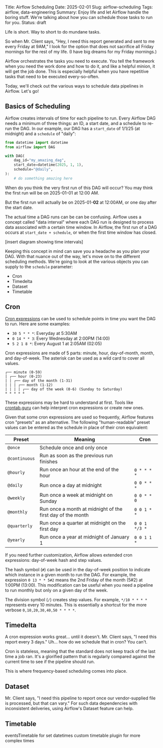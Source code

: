 Title: Airflow Scheduling
Date: 2025-02-01
Slug: airflow-scheduling
Tags: airflow, data-engineering
Summary: Enjoy life and let Airflow handle the boring stuff. We're talking about how you can schedule those tasks to run for you. 
Status: draft

Life is short. Way to short to do mundane tasks. 

So when Mr. Client says, "Hey, I need this report generated and sent to me every Friday at 9AM," I look for the option that does not sacrifice all Friday mornings for the rest of my life. (I have big dreams for my Friday mornings.)

Airflow orchestrates the tasks you need to execute. You tell the framework when you need the work done and how to do it, and like a helpful minion, it will get the job done. This is especially helpful when you have repetitive tasks that need to be executed every-so-often. 

Today, we'll check out the various ways to schedule data pipelines in Airflow. Let's go!

## Basics of Scheduling
Airflow creates intervals of time for each pipeline to run. Every Airflow DAG needs a minimum of three things: an ID, a start date, and a schedule to re-run the DAG. In our example, our DAG has a `start_date` of 1/1/25 (at midnight) and a `schedule` of "daily": 

```python
from datetime import datetime
from airflow import DAG

with DAG(
    dag_id="my_amazing_dag",
    start_date=datetime(2025, 1, 1),
    schedule="@daily",
):
    # do something amazing here
```

When do you think the very first run of this DAG will occur? You may think the first run will be on 2025-01-01 at 12:00 AM. 

But the first run will actually be on 2025-01-**02** at 12:00AM, or one day after the start date. 


The actual time a DAG runs can be can be confusing. Airflow uses a concept called "data interval" where each DAG run is designed to process data associated with a certain time window. In Airflow, the first run of a DAG occurs at `start_date + schedule`, or when the first time window has closed. 

[insert diagram showing time intervals]

Keeping this concept in mind can save you a headache as you plan your DAG. With that nuance out of the way, let's move on to the different scheduling methods. We're going to look at the various objects you can supply to the `schedule` parameter:

- Cron
- Timedelta
- Dataset
- Timetable

## Cron
[Cron expressions](https://en.wikipedia.org/wiki/Cron) can be used to schedule points in time you want the DAG to run. Here are some examples: 

- `30 5 * * *`: Everyday at 5:30AM
- `0 14 * * 3`: Every Wednesday at 2:00PM (14:00)
- `5 2 1 8 *`: Every August 1 at 2:05AM (02:05)

Cron expressions are made of 5 parts: minute, hour, day-of-month, month, and day-of-week. The asterisk can be used as a wild card to cover all values.

```text
┌── minute (0-59)
| ┌── hour (0-23)
| | ┌── day of the month (1-31)
| | | ┌── month (1-12)   
| | | | ┌── day of the week (0-6) (Sunday to Saturday) 
* * * * *
```

These expressions may be hard to understand at first. Tools like [crontab.guru](https://crontab.guru/) can help interpret cron expressions or create new ones.

Given that some cron expressions are used so frequently, Airflow features cron "presets" as an alternative. The following "human-readable" preset values can be entered as the schedule in place of their cron equivalent: 

| Preset        | Meaning                                                    | Cron          |
| ------------- | ---------------------------------------------------------- | ------------- |
| `@once`       | Schedule once and only once                                |               |
| `@continuous` | Run as soon as the previous run finishes                   |               |
| `@hourly`     | Run once an hour at the end of the hour                    | `0 * * * *`   |
| `@daily`      | Run once a day at midnight                                 | `0 0 * * *`   |
| `@weekly`     | Run once a week at midnight on Sunday                      | `0 0 * * 0`   |
| `@monthly`    | Run once a month at midnight of the first day of the month | `0 0 1 * *`   |
| `@quarterly`  | Run once a quarter at midnight on the first day            | `0 0 1 */3 *` |
| `@yearly`     | Run once a year at midnight of January 1                   | `0 0 1 1 *`   |


If you need further customization, Airflow allows extended cron expressions: day-of-week hash and step values. 

The hash symbol (`#`) can be used in the day-of-week position to indicate which instance in a given month to run the DAG. For example, the expression `0 13 * * 5#2` means the 2nd Friday of the month (5#2) at 1:00PM (13:00). This modification can be useful when you need a pipeline to run monthly but only on a given day of the week. 

The division symbol (`/`) creates step values. For example, `*/10 * * * *` represents every 10 minutes. This is essentially a shortcut for the more verbose `0,10,20,30,40,50 * * * *`. 

## Timedelta
A cron expression works great... until it doesn't. Mr. Client says, "I need this report every 3 days." Uh... how do we schedule that in cron? You can't. 

Cron is stateless, meaning that the standard does not keep track of the last time a job ran. It's a glorified pattern that is regularly compared against the current time to see if the pipeline should run. 

This is where frequency-based scheduling comes into place. 

## Dataset
Mr. Client says, "I need this pipeline to report once our vendor-supplied file is processed, but that can vary." 
For such data dependencies with inconsistent deliveries, using Airflow's Dataset feature can help. 

## Timetable
eventsTimetable for set datetimes
custom timetable plugin for more complex times
